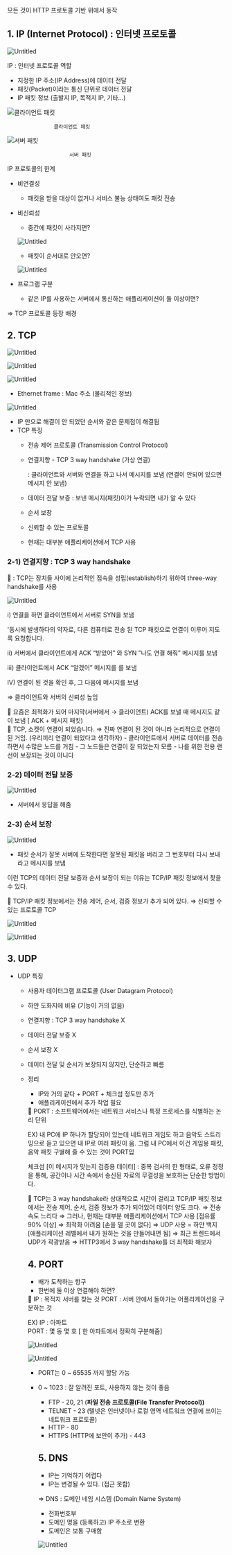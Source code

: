 모든 것이 HTTP 프로토콜 기반 위에서 동작

## 1. IP (Internet Protocol) : 인터넷 프로토콜

![Untitled](https://s3-us-west-2.amazonaws.com/secure.notion-static.com/ce20415a-4fc2-4e3e-8883-8967d1466b29/Untitled.png)

IP : 인터넷 프로토콜 역할

- 지정한 IP 주소(IP Address)에 데이터 전달
- 패킷(Packet)이라는 통신 단위로 데이터 전달
- IP 패킷 정보 (출발지 IP, 목적지 IP, 기타…)

![                   클라이언트 패킷](https://s3-us-west-2.amazonaws.com/secure.notion-static.com/ccc584e0-d4ba-4178-845b-cdf6d3027c71/Untitled.png)

                   클라이언트 패킷

![                        서버 패킷 ](https://s3-us-west-2.amazonaws.com/secure.notion-static.com/7469c69b-989d-44d1-92ea-a3904339c97c/Untitled.png)

                        서버 패킷 

IP 프로토콜의 한계

- 비연결성
    - 패킷을 받을 대상이 없거나 서비스 불능 상태여도 패킷 전송
- 비신뢰성
    - 중간에 패킷이 사라지면?
    
    ![Untitled](https://s3-us-west-2.amazonaws.com/secure.notion-static.com/4ce807ed-b6f3-4faa-a333-1c53f76bf40e/Untitled.png)
    
    - 패킷이 순서대로 안오면?
    
    ![Untitled](https://s3-us-west-2.amazonaws.com/secure.notion-static.com/74ae584c-c5fd-440b-970b-9187b33a76ae/Untitled.png)
    
- 프로그램 구분
    - 같은 IP를 사용하는 서버에서 통신하는 애플리케이션이 둘 이상이면?

⇒ TCP 프로토콜 등장 배경

## 2. TCP

![Untitled](https://s3-us-west-2.amazonaws.com/secure.notion-static.com/50199a01-aec9-44ec-a583-63881890a199/Untitled.png)

![Untitled](https://s3-us-west-2.amazonaws.com/secure.notion-static.com/c627be67-b1cd-4360-9047-383eaca57582/Untitled.png)

![Untitled](https://s3-us-west-2.amazonaws.com/secure.notion-static.com/bdc82121-6b13-47f8-875f-fac96bc38427/Untitled.png)

- Ethernet frame : Mac 주소 (물리적인 정보)

![Untitled](https://s3-us-west-2.amazonaws.com/secure.notion-static.com/911e4e43-49e1-4374-8bd0-0db31aa6275f/Untitled.png)

- IP 만으로 해결이 안 되었던 순서와 같은 문제점이 해결됨
- TCP 특징
    - 전송 제어 프로토콜 (Transmission Control Protocol)
    - 연결지향 - TCP 3 way handshake (가상 연결)
        
         : 클라이언트와 서버와 연결을 하고 나서 메시지를 보냄
        (연결이 안되어 있으면 메시지 안 보냄)
        
    - 데이터 전달 보증
    : 보낸 메시지(패킷)이가 누락되면 내가 알 수 있다
    - 순서 보장
    - 신뢰할 수 있는 프로토콜
    - 현재는 대부분 애플리케이션에서 TCP 사용

### 2-1) 연결지향 : TCP 3 way handshake

<aside>
📌 : TCP는 장치들 사이에 논리적인 접속을 성립(establish)하기 위하여 three-way handshake를 사용

</aside>

![Untitled](https://s3-us-west-2.amazonaws.com/secure.notion-static.com/4bfa0fef-1a9d-4d4d-ae45-1b32f8ae17f7/Untitled.png)

i) 연결을 하면 클라이언트에서 서버로 SYN을 보냄

'동시에 발생하다의 약자로, 다른 컴퓨터로 전송 된 TCP 패킷으로 연결이 이루어 지도록 요청합니다.

ii) 서버에서 클라이언트에게 ACK “받았어” 와 SYN ”나도 연결 해줘” 메시지를 보냄

iii) 클라이언트에서 ACK “알겠어” 메시지를 를 보냄

IV) 연결이 된 것을 확인 후, 그 다음에 메시지를 보냄 

⇒ 클라이언트와 서버의 신뢰성 높임

<aside>
📌 요즘은 최적화가 되어 마지막(서버에서 → 클라이언트) ACK를 보낼 때 메시지도 같이 보냄 [ ACK + 메시지 패킷)

</aside>

<aside>
📌 TCP, 소켓이 연결이 되었습니다. ⇒ 진짜 연결이 된 것이 아니라 논리적으로 연결이 된 거임. (우리끼리 연결이 되었다고 생각하자)
- 클라이언트에서 서버로 데이터를 전송하면서 수많은 노드를 거침
- 그 노드들은 연결이 잘 되었는지 모름
- 나를 위한 전용 랜선이 보장되는 것이 아니다

</aside>

### 2-2) 데이터 전달 보증

![Untitled](https://s3-us-west-2.amazonaws.com/secure.notion-static.com/f5ab78b5-1fdb-431c-b0b3-602a7318f251/Untitled.png)

- 서버에서 응답을 해줌

### 2-3) 순서 보장

![Untitled](https://s3-us-west-2.amazonaws.com/secure.notion-static.com/637af446-6f51-41db-bde2-c336e803da9f/Untitled.png)

- 패킷 순서가 잘못 서버에 도착한다면 잘못된 패킷을 버리고 그 번호부터 다시 보내라고 메시지를 보냄

이런 TCP의 데이터 전달 보증과 순서 보장이 되는 이유는 TCP/IP 패킷 정보에서 찾을 수 있다. 

<aside>
📌 TCP/IP 패킷 정보에서는 전송 제어, 순서, 검증 정보가 추가 되어 있다. ⇒ 신뢰할 수 있는 프로토콜 TCP

</aside>

![Untitled](https://s3-us-west-2.amazonaws.com/secure.notion-static.com/edf1e0cf-d6fe-4bc6-bf08-eaedd34b0e29/Untitled.png)

![Untitled](https://s3-us-west-2.amazonaws.com/secure.notion-static.com/14994736-42bb-44ff-be8f-7abfe4977fd1/Untitled.png)

## 3. UDP

- UDP 특징
    - 사용자 데이터그램 프로토콜  (User Datagram Protocol)
    - 하얀 도화지에 비유 (기능이 거의 없음)
    - 연결지향 : TCP 3 way handshake X
    - 데이터 전달 보증 X
    - 순서 보장 X
    - 데이터 전달 및 순서가 보장되지 않지만, 단순하고 빠름
    - 정리
        - IP와 거의 같다 + PORT + 체크섬 정도만 추가
        - 애플리케이션에서 추가 작업 필요
        
        <aside>
        📌 PORT
        : 소프트웨어에서는 네트워크 서비스나 특정 프로세스를 식별하는 논리 단위
        
        EX) 내 PC에 IP 하나가 할당되어 있는데 네트워크 게임도 하고 음악도 스트리밍으로 듣고 있으면 내 IP로 여러 패킷이 옴. 그럼 내 PC에서 이건 게임용 패킷, 음악 패킷 구별해 줄 수 있는 것이 PORT입 
        
        체크섬 [이 메시지가 맞는지 검증용 데이터]
        : 중복 검사의 한 형태로, 오류 정정을 통해, 공간이나 시간 속에서 송신된 자료의 무결성을 보호하는 단순한 방법이다.
        
        </aside>
        
        <aside>
        📌 TCP는 3 way handshake라 상대적으로 시간이 걸리고 TCP/IP 패킷 정보에서는 전송 제어, 순서, 검증 정보가 추가 되어있어 데이터 양도 크다. 
        ⇒ 전송 속도 느리다 
        ⇒ 그러나, 현재는 대부분 애플리케이션에서 TCP 사용
        [점유률 90% 이상]
        ⇒ 최적화 어려움 [손을 델 곳이 없다]
        ⇒ UDP 사용 = 하얀 백지
        [애플리케이션 레벨에서 내가 원하는 것을 만들어내면 됨]
        ⇒ 최근 트렌드에서 UDP가 곽광받음
        ⇒ HTTP3에서 3 way handshake를 더 최적화 해보자
        
        </aside>
        
        ## 4. PORT
        
        - 배가 도착하는 항구
        - 한번에 둘 이상 연결해야 하면?
        
        <aside>
        📌 IP : 목적지 서버를 찾는 것
        PORT : 서버 안에서 돌아가는 어플리케이션을 구분하는 것
        
        EX) 
        IP : 아파트   
        PORT : 몇 동 몇 호 [ 한 아파트에서 정확히 구분해줌]
        
        </aside>
        
        ![Untitled](https://s3-us-west-2.amazonaws.com/secure.notion-static.com/14994736-42bb-44ff-be8f-7abfe4977fd1/Untitled.png)
        
        ![Untitled](https://s3-us-west-2.amazonaws.com/secure.notion-static.com/0f4f2595-a67b-43bd-b437-9aa6d76777b9/Untitled.png)
        
        - PORT는 0 ~ 65535 까지 할당 가능
        - 0 ~ 1023 : 잘 알려진 포트, 사용하지 않는 것이 좋음
            - FTP - 20, 21 (**파일 전송 프로토콜(File Transfer Protocol))**
            - TELNET - 23 (텔넷은 인터넷이나 로컬 영역 네트워크 연결에 쓰이는 네트워크 프로토콜)
            - HTTP - 80
            - HTTPS (HTTP에 보안이 추가) - 443
            
            ## 5. DNS
            
            - IP는 기억하기 어렵다
            - IP는 변경될 수 있다. (접근 못함)
            
            ⇒ DNS : 도메인 네임 시스템 (Domain Name System)
            
            - 전화번호부
            - 도메인 명을 (등록하고) IP 주소로 변환
            - 도메인은 보통 구매함
            
            ![Untitled](https://s3-us-west-2.amazonaws.com/secure.notion-static.com/49208ded-d6fe-4bbd-8736-e14935614251/Untitled.png)
